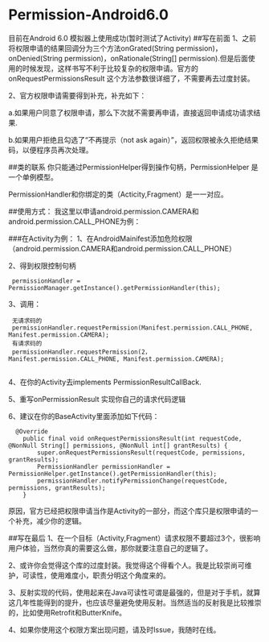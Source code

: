 # Permission-Android6.0

目前在Android 6.0 模拟器上使用成功(暂时测试了Activity)
##写在前面
1、之前将权限申请的结果回调分为三个方法onGrated(String permission)，onDenied(String permission)，onRationale(String[] permission).但是后面使用的时候发现，这样书写不利于比较复杂的权限申请。官方的onRequestPermissionsResult 这个方法参数很详细了，不需要再去过度封装。<p/>
2、官方权限申请需要得到补充，补充如下：<p/>
<p/>
a.如果用户同意了权限申请，那么下次就不需要再申请，直接返回申请成功请求结果. <p/>
b.如果用户拒绝且勾选了“不再提示（not ask again）”，返回权限被永久拒绝结果码，以便程序员再次处理。<p/>

##类的联系
你只能通过PermissionHelper得到操作句柄，PermissionHelper 是一个单例模型。<p/>
PermissionHandler和你绑定的类（Acticity,Fragment）是一一对应。

##使用方式：
我这里以申请android.permission.CAMERA和android.permission.CALL_PHONE为例：

###在Activity为例：
1、在AndroidMainifest添加危险权限（android.permission.CAMERA和android.permission.CALL_PHONE）<p/>
2、得到权限控制句柄<p/>
```
 permissionHandler = PermissionManager.getInstance().getPermissionHandler(this);
```
3、调用：
```
 无请求码的
 permissionHandler.requestPermission(Manifest.permission.CALL_PHONE, Manifest.permission.CAMERA);
 有请求码的
 permissionHandler.requestPermission(2，Manifest.permission.CALL_PHONE, Manifest.permission.CAMERA);
 
```
4、在你的Activity去implements PermissionResultCallBack.<p/>
5、重写onPermissionResult 实现你自己的请求代码逻辑<p/>
6、建议在你的BaseActivity里面添加如下代码：<p/>
```
  @Override
    public final void onRequestPermissionsResult(int requestCode, @NonNull String[] permissions, @NonNull int[] grantResults) {
        super.onRequestPermissionsResult(requestCode, permissions, grantResults);
        PermissionHandler permissionHandler = PermissionHelper.getInstance().getPermissionHandler(this);
        permissionHandler.notifyPermissionChange(requestCode, permissions, grantResults);
    }
```
原因，官方已经把权限申请当作是Activity的一部分，而这个库只是权限申请的一个补充，减少你的逻辑。<p/>



##写在最后
1、在一个目标（Activity,Fragment）请求权限不要超过3个，很影响用户体验，当然你真的需要这么做，那你就要注意自己的逻辑了。<p/>
2、或许你会觉得这个库的过度封装。我觉得这个得看个人。我是比较崇尚可维护，可读性，使用难度小，职责分明这个角度来的。<p/>
3、反射实现的代码，使用起来在Java可读性可谓是最强的，但是对于手机，就算这几年性能得到的提升，也应该尽量避免使用反射。当然适当的反射我是比较推崇的，比如使用Retrofit和ButterKnife。<p/>
4、如果你使用这个权限方案出现问题，请及时Issue，我随时在线。<p/>

